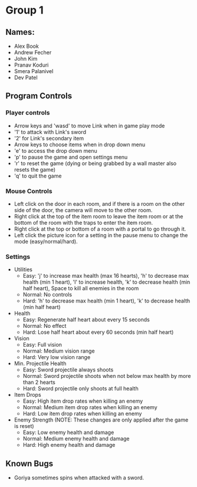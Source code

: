 # Group 1
## Names:
- Alex Book
- Andrew Fecher
- John Kim
- Pranav Koduri
- Smera Palanivel
- Dev Patel

## Program Controls
### Player controls
- Arrow keys and 'wasd' to move Link when in game play mode
- '1' to attack with Link's sword
- '2' for Link's secondary item
- Arrow keys to choose items when in drop down menu
- 'e' to access the drop down menu
- 'p' to pause the game and open settings menu
- 'r' to reset the game (dying or being grabbed by a wall master also resets the game)
- 'q' to quit the game

### Mouse Controls
- Left click on the door in each room, and if there is a room on the other side of the door, the camera will move to the other room.
- Right click at the top of the item room to leave the item room or at the bottom of the room with the traps to enter the item room.
- Right click at the top or bottom of a room with a portal to go through it.
- Left click the picture icon for a setting in the pause menu to change the mode (easy/normal/hard).

### Settings
- Utilities
  - Easy: 'j' to increase max health (max 16 hearts), 'h' to decrease max health (min 1 heart), 'l' to increase health, 'k' to decrease health (min half heart), Space to kill all enemies in the room
  - Normal: No controls
  - Hard: 'h' to decrease max health (min 1 heart), 'k' to decrease health (min half heart)
- Health
  - Easy: Regenerate half heart about every 15 seconds
  - Normal: No effect
  - Hard: Lose half heart about every 60 seconds (min half heart)
- Vision
  - Easy: Full vision
  - Normal: Medium vision range
  - Hard: Very low vision range
- Min. Projectile Health
  - Easy: Sword projectile always shoots
  - Normal: Sword projectile shoots when not below max health by more than 2 hearts
  - Hard: Sword projectile only shoots at full health
- Item Drops
  - Easy: High item drop rates when killing an enemy
  - Normal: Medium item drop rates when killing an enemy
  - Hard: Low item drop rates when killing an enemy
- Enemy Strength (NOTE: These changes are only applied after the game is reset)
  - Easy: Low enemy health and damage
  - Normal: Medium enemy health and damage
  - Hard: High enemy health and damage

## Known Bugs
- Goriya sometimes spins when attacked with a sword.
